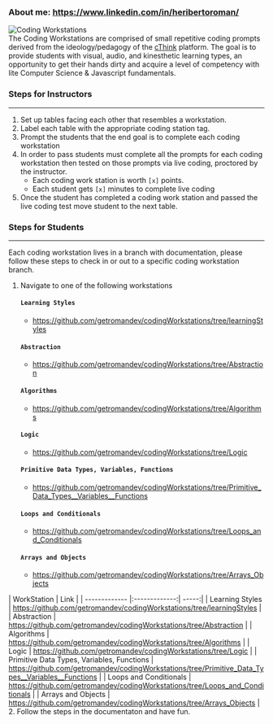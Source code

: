 ### About me: https://www.linkedin.com/in/heribertoroman/
![Coding Workstations](img/codingWorkstation.png)  
The Coding Workstations are comprised of small repetitive coding prompts derived from the ideology/pedagogy of the [cThink](https://github.com/getromandev/cThink) platform. The goal is to provide students with visual, audio, and kinesthetic learning types, an opportunity to get their hands dirty and acquire a level of competency with lite Computer Science & Javascript fundamentals.

### Steps for Instructors
____________________________________________________________________________________
1. Set up tables facing each other that resembles a workstation.
2. Label each table with the appropriate coding station tag.
3. Prompt the students that the end goal is to complete each coding workstation
4. In order to pass students must complete all the prompts for each coding workstation then tested on those prompts via live coding, proctored by the instructor.
    - Each coding work station is worth `[x]` points.
    - Each student gets `[x]` minutes to complete live coding
5. Once the student has completed a coding work station and passed the live coding test move student to the next table.

### Steps for Students
______________________________________________________________________________________
Each coding workstation lives in a branch with documentation, please follow these steps to check in or out to a specific coding workstation branch.

1. Navigate to one of the following workstations
    #### ```Learning Styles```
    - https://github.com/getromandev/codingWorkstations/tree/learningStyles
    #### ```Abstraction```
    - https://github.com/getromandev/codingWorkstations/tree/Abstraction
    #### ```Algorithms```
    - https://github.com/getromandev/codingWorkstations/tree/Algorithms
    #### ```Logic```
    - https://github.com/getromandev/codingWorkstations/tree/Logic
    #### ```Primitive Data Types, Variables, Functions```
    - https://github.com/getromandev/codingWorkstations/tree/Primitive_Data_Types__Variables__Functions
    #### ```Loops and Conditionals```
    - https://github.com/getromandev/codingWorkstations/tree/Loops_and_Conditionals
    #### ```Arrays and Objects```
    - https://github.com/getromandev/codingWorkstations/tree/Arrays_Objects

| WorkStation        | Link           |
| ------------- |:-------------:| -----:|
| Learning Styles      | https://github.com/getromandev/codingWorkstations/tree/learningStyles |
| Abstraction      | https://github.com/getromandev/codingWorkstations/tree/Abstraction      |
| Algorithms | https://github.com/getromandev/codingWorkstations/tree/Algorithms      |
| Logic | https://github.com/getromandev/codingWorkstations/tree/Logic      |
| Primitive Data Types, Variables, Functions | https://github.com/getromandev/codingWorkstations/tree/Primitive_Data_Types__Variables__Functions      |
| Loops and Conditionals | https://github.com/getromandev/codingWorkstations/tree/Loops_and_Conditionals      |
| Arrays and Objects | https://github.com/getromandev/codingWorkstations/tree/Arrays_Objects      |
2. Follow the steps in the documentaton and have fun.